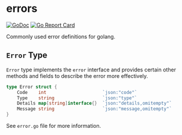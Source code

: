 # errors

[![GoDoc](https://godoc.org/github.com/spy16/canister/errors?status.svg)](https://godoc.org/github.com/spy16/canister/errors)
[![Go Report Card](https://goreportcard.com/badge/github.com/spy16/canister/errors)](https://goreportcard.com/report/github.com/spy16/canister/errors)

Commonly used error definitions for golang.


## `Error` Type

`Error` type implements the `error` interface and provides certain
other methods and fields to describe the error more effectively.

```go
type Error struct {
    Code    int                     `json:"code"`
    Type    string                  `json:"type"`
    Details map[string]interface{}  `json:"details,omitempty"`
    Message string                  `json:"message,omitempty"`
}
```

See `error.go` file for more information.